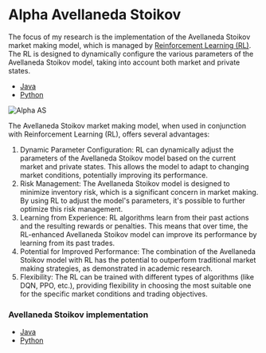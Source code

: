 # Alpha Avellaneda Stoikov

The focus of my research is the implementation of the Avellaneda Stoikov market making model, which is managed by
[Reinforcement Learning (RL)](reinforcement_learning.md). The RL is designed to dynamically configure the various
parameters of the Avellaneda
Stoikov model, taking into account both market and private states.

* [Java](../java/trading_algorithms/src/main/java/com/lambda/investing/algorithmic_trading/market_making/avellaneda_stoikov/AlphaAvellanedaStoikov.java)
* [Python](../python/trading_algorithms/market_making/alpha_avellaneda_stoikov.py)

![Alpha AS](../fig/AlphaAS_functional.jpg?raw=true "Alpha AS")

The Avellaneda Stoikov market making model, when used in conjunction with Reinforcement Learning (RL), offers several
advantages:

1. Dynamic Parameter Configuration: RL can dynamically adjust the parameters of the Avellaneda Stoikov model based on
   the current market and private states. This allows the model to adapt to changing market conditions, potentially
   improving its performance.
2. Risk Management: The Avellaneda Stoikov model is designed to minimize inventory risk, which is a significant concern
   in market making. By using RL to adjust the model's parameters, it's possible to further optimize this risk
   management.
3. Learning from Experience: RL algorithms learn from their past actions and the resulting rewards or penalties. This
   means that over time, the RL-enhanced Avellaneda Stoikov model can improve its performance by learning from its past
   trades.
5. Potential for Improved Performance: The combination of the Avellaneda Stoikov model with RL has the potential to
   outperform traditional market making strategies, as demonstrated in academic research.
6. Flexibility: The RL can be trained with different types of algorithms (like DQN, PPO, etc.), providing flexibility in
   choosing the most suitable one for the specific market conditions and trading objectives.

### Avellaneda Stoikov implementation

* [Java](../java/trading_algorithms/src/main/java/com/lambda/investing/algorithmic_trading/market_making/avellaneda_stoikov/AvellanedaStoikov.java)
* [Python](../python/trading_algorithms/market_making/avellaneda_stoikov.py)